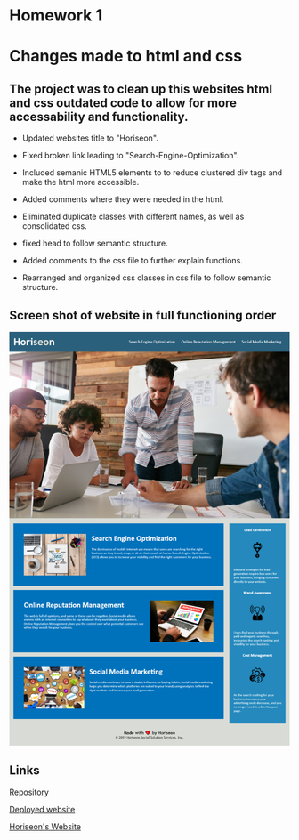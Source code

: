 # Homework 1
# Changes made to html and css

## The project was to clean up this websites html and css outdated code to allow for more accessability and functionality.

* Updated websites title to "Horiseon".

* Fixed broken link leading to "Search-Engine-Optimization".

* Included semanic HTML5 elements to to reduce clustered div tags and make the html more accessible.

* Added comments where they were needed in the html.

* Eliminated duplicate classes with different names, as well as consolidated css.

* fixed head to follow semantic structure.

* Added comments to the css file to further explain functions.

* Rearranged and organized css classes in css file to follow semantic structure.

## Screen shot of website in full functioning order

![horiseon-website](./HW1/images/_D__VSC_Homework1_HW1_index.html.png)

## Links

[Repository](https://github.com/jacobduden/Homework-1-Horiseon-JLD)

[Deployed website](https://jacobduden.github.io/Homework-1-Horiseon-JLD/)

[Horiseon's Website](HW1/index.html)